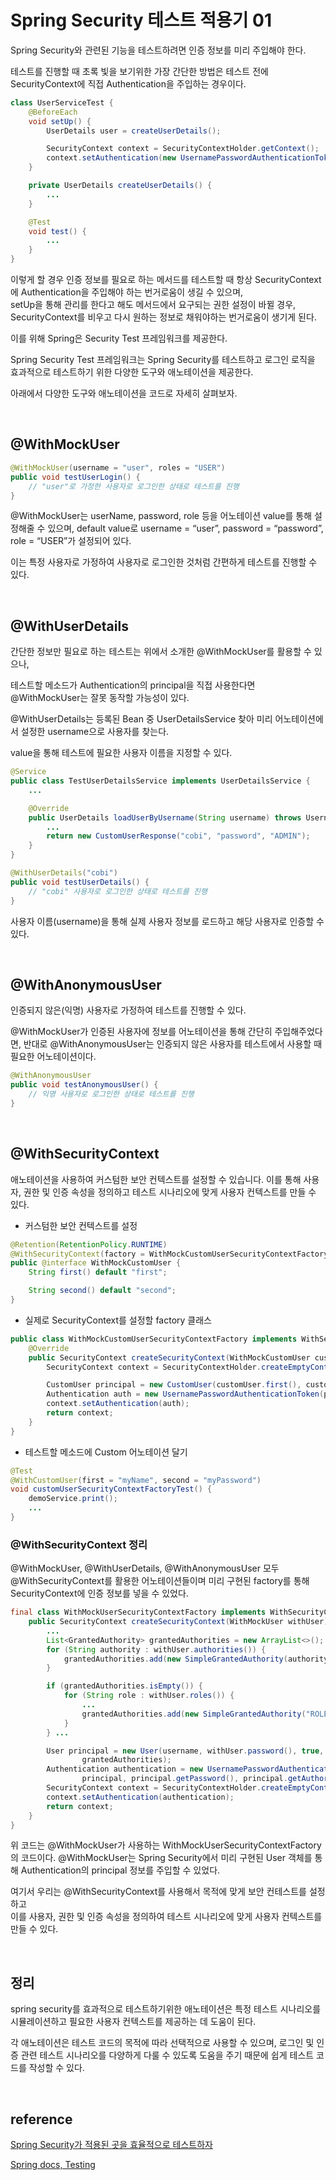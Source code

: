 # Spring Security 테스트 적용기 01

Spring Security와 관련된 기능을 테스트하려면 인증 정보를 미리 주입해야 한다.

테스트를 진행할 때 초록 빛을 보기위한 가장 간단한 방법은 테스트 전에 SecurityContext에 직접 Authentication을 주입하는 경우이다.
```java
class UserServiceTest {
    @BeforeEach
    void setUp() {
        UserDetails user = createUserDetails();

        SecurityContext context = SecurityContextHolder.getContext();
        context.setAuthentication(new UsernamePasswordAuthenticationToken(user, user.getPassword(), user.getAuthorities()));
    }

    private UserDetails createUserDetails() {
        ...
    }

    @Test
    void test() {
        ...
    }
}
```
이렇게 할 경우 인증 정보를 필요로 하는 메서드를 테스트할 때 항상 SecurityContext에 Authentication을 주입해야 하는 번거로움이 생길 수 있으며, <br> setUp을 통해 관리를 한다고 해도 메서드에서 요구되는 권한 설정이 바뀔 경우, <br> SecurityContext를 비우고 다시 원하는 정보로 채워야하는 번거로움이 생기게 된다.

이를 위해 Spring은 Security Test 프레임워크를 제공한다.

 Spring Security Test 프레임워크는 Spring Security를 테스트하고 로그인 로직을 효과적으로 테스트하기 위한 다양한 도구와 애노테이션을 제공한다. 

아래에서 다양한 도구와 애노테이션을 코드로 자세히 살펴보자.

<br>

## @WithMockUser
```java
@WithMockUser(username = "user", roles = "USER")
public void testUserLogin() {
    // "user"로 가정한 사용자로 로그인한 상태로 테스트를 진행
}
```

@WithMockUser는 userName, password, role 등을 어노테이션 value를 통해 설정해줄 수 있으며, default value로 username = “user”, password = “password”, role = “USER”가 설정되어 있다.

이는 특정 사용자로 가정하여 사용자로 로그인한 것처럼 간편하게 테스트를 진행할 수 있다.

<br>

## @WithUserDetails
간단한 정보만 필요로 하는 테스트는 위에서 소개한 @WithMockUser를 활용할 수 있으나,

테스트할 메소드가 Authentication의 principal을 직접 사용한다면 @WithMockUser는 잘못 동작할 가능성이 있다.

@WithUserDetails는 등록된 Bean 중 UserDetailsService 찾아 미리 어노테이션에서 설정한 username으로 사용자를 찾는다.

value을 통해 테스트에 필요한 사용자 이름을 지정할 수 있다.

```java
@Service
public class TestUserDetailsService implements UserDetailsService {
    ...

    @Override
    public UserDetails loadUserByUsername(String username) throws UsernameNotFoundException {
        ...
        return new CustomUserResponse("cobi", "password", "ADMIN");
    }
}
```

```java
@WithUserDetails("cobi")
public void testUserDetails() {
    // "cobi" 사용자로 로그인한 상태로 테스트를 진행
}
```

사용자 이름(username)을 통해 실제 사용자 정보를 로드하고 해당 사용자로 인증할 수 있다.

<br>

## @WithAnonymousUser
인증되지 않은(익명) 사용자로 가정하여 테스트를 진행할 수 있다.

@WithMockUser가 인증된 사용자에 정보를 어노테이션을 통해 간단히 주입해주었다면, 반대로 @WithAnonymousUser는 인증되지 않은 사용자를 테스트에서 사용할 때 필요한 어노테이션이다.

```java 
@WithAnonymousUser
public void testAnonymousUser() {
    // 익명 사용자로 로그인한 상태로 테스트를 진행
}
```
<br>

## @WithSecurityContext
애노테이션을 사용하여 커스텀한 보안 컨텍스트를 설정할 수 있습니다. 이를 통해 사용자, 권한 및 인증 속성을 정의하고 테스트 시나리오에 맞게 사용자 컨텍스트를 만들 수 있다.

- 커스텀한 보안 컨텍스트를 설정
```java
@Retention(RetentionPolicy.RUNTIME)
@WithSecurityContext(factory = WithMockCustomUserSecurityContextFactory.class)
public @interface WithMockCustomUser {
    String first() default "first";

    String second() default "second";
}
```
- 실제로 SecurityContext를 설정할 factory 클래스
```java
public class WithMockCustomUserSecurityContextFactory implements WithSecurityContextFactory<WithMockCustomUser> {
    @Override
    public SecurityContext createSecurityContext(WithMockCustomUser customUser) {
        SecurityContext context = SecurityContextHolder.createEmptyContext();

        CustomUser principal = new CustomUser(customUser.first(), customUser.second(), "ADMIN");
        Authentication auth = new UsernamePasswordAuthenticationToken(principal, principal.getPassword(), principal.getAuthorities());
        context.setAuthentication(auth);
        return context;
    }
}
```

-  테스트할 메소드에 Custom 어노테이션 달기
```java
@Test
@WithCustomUser(first = "myName", second = "myPassword")
void customUserSecurityContextFactoryTest() {
    demoService.print();
    ...
}
```

### **@WithSecurityContext 정리**
@WithMockUser, @WithUserDetails, @WithAnonymousUser 모두 @WithSecurityContext를 활용한 어노테이션들이며 미리 구현된 factory를 통해 SecurityContext에 인증 정보를 넣을 수 있었다.
```java 
final class WithMockUserSecurityContextFactory implements WithSecurityContextFactory<WithMockUser> {
	public SecurityContext createSecurityContext(WithMockUser withUser) {
		...
		List<GrantedAuthority> grantedAuthorities = new ArrayList<>();
		for (String authority : withUser.authorities()) {
			grantedAuthorities.add(new SimpleGrantedAuthority(authority));
		}

		if (grantedAuthorities.isEmpty()) {
			for (String role : withUser.roles()) {
				...
				grantedAuthorities.add(new SimpleGrantedAuthority("ROLE_" + role));
			}
		} ...

		User principal = new User(username, withUser.password(), true, true, true, true,
				grantedAuthorities);
		Authentication authentication = new UsernamePasswordAuthenticationToken(
				principal, principal.getPassword(), principal.getAuthorities());
		SecurityContext context = SecurityContextHolder.createEmptyContext();
		context.setAuthentication(authentication);
		return context;
	}
}
```
위 코드는 @WithMockUser가 사용하는 WithMockUserSecurityContextFactory의 코드이다. @WithMockUser는 Spring Security에서 미리 구현된 User 객체를 통해 Authentication의 principal 정보를 주입할 수 있었다.

여기서 우리는 @WithSecurityContext를 사용해서 목적에 맞게 보안 컨테스트를 설정하고 <br> 이를 사용자, 권한 및 인증 속성을 정의하여 테스트 시나리오에 맞게 사용자 컨텍스트를 만들 수 있다.

<br>

## 정리 
spring security를 효과적으로 테스트하기위한 애노테이션은 특정 테스트 시나리오를 시뮬레이션하고 필요한 사용자 컨텍스트를 제공하는 데 도움이 된다. 

각 애노테이션은 테스트 코드의 목적에 따라 선택적으로 사용할 수 있으며, 로그인 및 인증 관련 테스트 시나리오를 다양하게 다룰 수 있도록 도움을 주기 때문에 쉽게 테스트 코드를 작성할 수 있다.

<br>

## reference
[
Spring Security가 적용된 곳을 효율적으로 테스트하자](https://tecoble.techcourse.co.kr/post/2020-09-30-spring-security-test/)

[Spring docs, Testing ](https://docs.spring.io/spring-security/reference/servlet/getting-started.html)